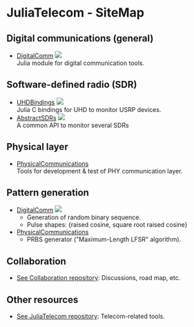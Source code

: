<!-- Reference-style links to make tables & lists more readable -->
[DigitalComm]: <https://github.com/JuliaTelecom/DigitalComm.jl>
[DigitalComm_DOCS]: <https://juliatelecom.github.io/DigitalComm.jl/dev/index.html>
[PhysicalCommunications]: <https://github.com/JuliaTelecom/PhysicalCommunications.jl>
[UHDBindings]: <https://github.com/JuliaTelecom/UHDBindings.jl>
[UHDBindings_DOCS]: <https://juliatelecom.github.io/UHDBindings.jl/dev/index.html>
[AbstractSDRs]: <https://github.com/JuliaTelecom/AbstractSDRs.jl>
[AbstractSDRs_DOCS]: <https://juliatelecom.github.io/AbstractSDRs.jl/dev/index.html>
[IMGDocsStable]: <https://img.shields.io/badge/docs-stable-blue.svg>


# JuliaTelecom - SiteMap

## Digital communications (general)
 - [DigitalComm] [![][IMGDocsStable]][DigitalComm_DOCS]<br>
Julia module for digital communication tools.

## Software-defined radio (SDR)
 - [UHDBindings] [![][IMGDocsStable]][UHDBindings_DOCS]<br>
Julia C bindings for UHD to monitor USRP devices.
 - [AbstractSDRs] [![][IMGDocsStable]][AbstractSDRs_DOCS]<br>
A common API to monitor several SDRs

## Physical layer
 - [PhysicalCommunications]<br>
Tools for development & test of PHY communication layer.

## Pattern generation
 - [DigitalComm] [![][IMGDocsStable]][DigitalComm_DOCS]
   - Generation of random binary sequence.
   - Pulse shapes: {raised cosine, square root raised cosine}
 - [PhysicalCommunications]
   - PRBS generator ("Maximum-Length LFSR" algorithm).

## Collaboration
 - [See Collaboration repository](https://github.com/JuliaTelecom/Collaboration): Discussions, road map, etc.
 
## Other resources
 - [See JuliaTelecom repository](https://github.com/JuliaTelecom/JuliaTelecom): Telecom-related tools.
